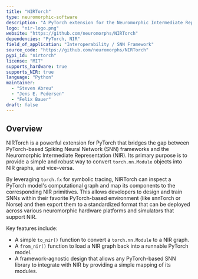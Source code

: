```yaml
---
title: "NIRTorch"
type: neuromorphic-software
description: "A PyTorch extension for the Neuromorphic Intermediate Representation (NIR), enabling seamless conversion of PyTorch-based SNN models to and from NIR."
logo: "nir-logo.png"
website: "https://github.com/neuromorphs/NIRTorch"
dependencies: "PyTorch, NIR"
field_of_application: "Interoperability / SNN Framework"
source_code: "https://github.com/neuromorphs/NIRTorch"
pypi_id: "nirtorch"
license: "MIT"
supports_hardware: true
supports_NIR: true
language: "Python"
maintainer:
  - "Steven Abreu"
  - "Jens E. Pedersen"
  - "Felix Bauer"
draft: false
---
```


## Overview

NIRTorch is a powerful extension for PyTorch that bridges the gap between PyTorch-based Spiking Neural Network (SNN) frameworks and the Neuromorphic Intermediate Representation (NIR). Its primary purpose is to provide a simple and robust way to convert `torch.nn.Module` objects into NIR graphs, and vice-versa.

By leveraging `torch.fx` for symbolic tracing, NIRTorch can inspect a PyTorch model's computational graph and map its components to the corresponding NIR primitives. This allows developers to design and train SNNs within their favorite PyTorch-based environment (like snnTorch or Norse) and then export them to a standardized format that can be deployed across various neuromorphic hardware platforms and simulators that support NIR.

Key features include:
- A simple `to_nir()` function to convert a `torch.nn.Module` to a NIR graph.
- A `from_nir()` function to load a NIR graph back into a runnable PyTorch model.
- A framework-agnostic design that allows any PyTorch-based SNN library to integrate with NIR by providing a simple mapping of its modules.
